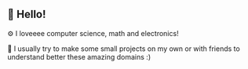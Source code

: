 ## 👋 Hello!

⚙️ I loveeee computer science, math and electronics!

🧱 I usually try to make some small projects on my own or with friends to understand better these amazing domains :)
